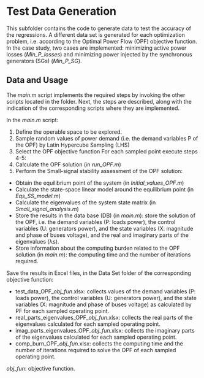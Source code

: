 # Test Data Generation
This subfolder contains the code to generate data to test the accuracy of the regressions. A different data set is generated for each optimization problem, i.e. according to the Optimal Power Flow (OPF) objective function. In the case study, two cases are implemented: minimizing active power losses (*Min_P_losses*) and minimizing power injected by the synchronous generators (SGs) (*Min_P_SG*).

## Data and Usage
The *main.m* script implements the required steps by invoking the other scripts located in the folder. Next, the steps are described, along with the indication of the corresponding scripts where they are implemented.

In the *main.m* script:
1. Define the operable space to be explored.
2. Sample random values of power demand (i.e. the demand variables P of the OPF) by Latin Hypercube Sampling (LHS)
3. Select the OPF objective function
For each sampled point execute steps 4-5:
4. Calculate the OPF solution (in *run_OPF.m*)
5. Perform the Small-signal stability assessment of the OPF solution:
  * Obtain the equilibrium point of the system (in *Initial_values_OPF.m*)
  * Calculate the state-space linear model around the equilibrium point (in *Eqs_SS_model.m*)
  * Calculate the eigenvalues of the system state matrix (in *Small_signal_analysis.m*)
  * Store the results in the data base (DB) (in *main.m*): store the solution of the OPF, i.e. the demand variables (P: loads power), the control variables (U: generators power), and the state variables (X: magnitude and phase of buses voltage), and the real and imaginary parts of the eigenvalues (λs).
  * Store information about the computing burden related to the OPF solution (in *main.m*): the computing time and the number of iterations required.
    
Save the results in Excel files, in the Data Set folder of the corresponding objective function:
* test_data_OPF_*obj_fun*.xlsx: collects values of the demand variables (P: loads power), the control variables (U: generators power), and the state variables (X: magnitude and phase of buses voltage) as calculated by PF for each sampled operating point.
* real_parts_eigenvalues_OPF_*obj_fun*.xlsx: collects the real parts of the eigenvalues calculated for each sampled operating point.
* imag_parts_eigenvalues_OPF_*obj_fun*.xlsx: collects the imaginary parts of the eigenvalues calculated for each sampled operating point.
* comp_burn_OPF_*obj_fun*.xlsx: collects the computing time and the number of iterations required to solve the OPF of each sampled operating point.

*obj_fun*: objective function.
